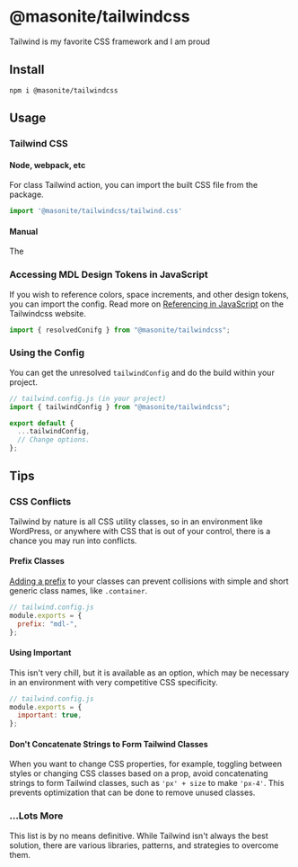 # @masonite/tailwindcss

Tailwind is my favorite CSS framework and I am proud

## Install

```shell
npm i @masonite/tailwindcss
```

## Usage

### Tailwind CSS


#### Node, webpack, etc

For class Tailwind action, you can import the built CSS file from the package.

```js
import '@masonite/tailwindcss/tailwind.css'
```

#### Manual

The 

### Accessing MDL Design Tokens in JavaScript

If you wish to reference colors, space increments, and other design tokens, you can import the config. Read more on [Referencing in JavaScript](https://tailwindcss.com/docs/configuration#referencing-in-java-script]) on the Tailwindcss website.

```js
import { resolvedConifg } from "@masonite/tailwindcss";
```

### Using the Config

You can get the unresolved `tailwindConfig` and do the build within your project.

```js
// tailwind.config.js (in your project)
import { tailwindConfig } from "@masonite/tailwindcss";

export default {
  ...tailwindConfig,
  // Change options.
};
```

## Tips

### CSS Conflicts

Tailwind by nature is all CSS utility classes, so in an environment like WordPress, or anywhere with CSS that is out of your control, there is a chance you may run into conflicts.

#### Prefix Classes

[Adding a prefix](https://tailwindcss.com/docs/configuration#prefix) to your classes can prevent collisions with simple and short generic class names, like `.container`.

```js
// tailwind.config.js
module.exports = {
  prefix: "mdl-",
};
```

#### Using Important

This isn't very chill, but it is available as an option, which may be necessary in an environment with very competitive CSS specificity.

```js
// tailwind.config.js
module.exports = {
  important: true,
};
```

#### Don't Concatenate Strings to Form Tailwind Classes

When you want to change CSS properties, for example, toggling between styles or changing CSS classes based on a prop, avoid concatenating strings to form Tailwind classes, such as `'px' + size` to make `'px-4'`. This prevents optimization that can be done to remove unused classes.

### ...Lots More

This list is by no means definitive. While Tailwind isn't always the best solution, there are various libraries, patterns, and strategies to overcome them.
